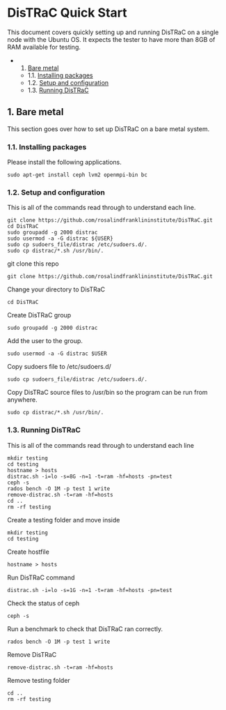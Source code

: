 # DisTRaC Quick Start

This document covers quickly setting up and running DisTRaC on a single node with the Ubuntu OS. It expects the tester to have more than 8GB of RAM available for testing.

<!-- vscode-markdown-toc -->
* 1. [Bare metal](#Baremetal)
	* 1.1. [Installing packages](#Installingpackages)
	* 1.2. [Setup and configuration](#Setupandconfiguration)
	* 1.3. [Running DisTRaC](#RunningDisTRaC)

<!-- vscode-markdown-toc-config
	numbering=true
	autoSave=true
	/vscode-markdown-toc-config -->
<!-- /vscode-markdown-toc -->

##  1. <a name='Baremetal'></a>Bare metal
This section goes over how to set up DisTRaC on a bare metal system.

###  1.1. <a name='Installingpackages'></a>Installing packages 

Please install the following applications. 

```
sudo apt-get install ceph lvm2 openmpi-bin bc
```

###  1.2. <a name='Setupandconfiguration'></a>Setup and configuration
This is all of the commands read through to understand each line.
```
git clone https://github.com/rosalindfranklininstitute/DisTRaC.git
cd DisTRaC
sudo groupadd -g 2000 distrac
sudo usermod -a -G distrac ${USER}
sudo cp sudoers_file/distrac /etc/sudoers.d/.
sudo cp distrac/*.sh /usr/bin/.
```

git clone this repo 

```
git clone https://github.com/rosalindfranklininstitute/DisTRaC.git
```

Change your directory to DisTRaC 

```
cd DisTRaC
```

Create DisTRaC group 

```
sudo groupadd -g 2000 distrac
```

Add the user to the group.

```
sudo usermod -a -G distrac $USER
```

Copy sudoers file to /etc/sudoers.d/

```
sudo cp sudoers_file/distrac /etc/sudoers.d/.
```

Copy DisTRaC source files to /usr/bin so the program can be run from anywhere.

```
sudo cp distrac/*.sh /usr/bin/.
```

###  1.3. <a name='RunningDisTRaC'></a>Running DisTRaC

This is all of the commands read through to understand each line
```
mkdir testing
cd testing
hostname > hosts
distrac.sh -i=lo -s=8G -n=1 -t=ram -hf=hosts -pn=test
ceph -s 
rados bench -O 1M -p test 1 write
remove-distrac.sh -t=ram -hf=hosts
cd ..
rm -rf testing
```

Create a testing folder and move inside 
```
mkdir testing
cd testing
```

Create hostfile 

```
hostname > hosts
```

Run DisTRaC command 

```
distrac.sh -i=lo -s=1G -n=1 -t=ram -hf=hosts -pn=test
```

Check the status of ceph

```
ceph -s 
```
Run a benchmark to check that DisTRaC ran correctly.

```
rados bench -O 1M -p test 1 write
```
Remove DisTRaC 
```
remove-distrac.sh -t=ram -hf=hosts
```

Remove testing folder
```
cd ..
rm -rf testing
```
